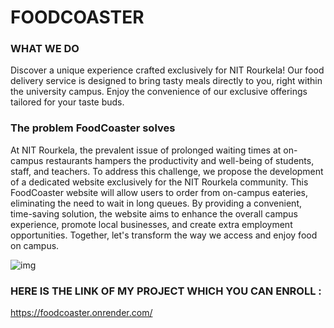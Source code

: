 # FOODCOASTER

### WHAT WE DO

Discover a unique experience crafted exclusively for NIT Rourkela! Our food delivery service is designed to bring tasty meals directly to you, right within the university campus. Enjoy the convenience of our exclusive offerings tailored for your taste buds.

### The problem FoodCoaster solves
At NIT Rourkela, the prevalent issue of prolonged waiting times at on-campus restaurants hampers the productivity and well-being of students, staff, and teachers. To address this challenge, we propose the development of a dedicated website exclusively for the NIT Rourkela community. This FoodCoaster website will allow users to order from on-campus eateries, eliminating the need to wait in long queues. By providing a convenient, time-saving solution, the website aims to enhance the overall campus experience, promote local businesses, and create extra employment opportunities. Together, let's transform the way we access and enjoy food on campus.

<img src="https://github.com/abdullahquantumx/FoodCoaster-2.O-/assets/137316478/2dd1cce3-038c-4a3e-af72-fece081d74a0" alt="img" >

### HERE IS THE LINK OF MY PROJECT WHICH YOU CAN ENROLL :
https://foodcoaster.onrender.com/









